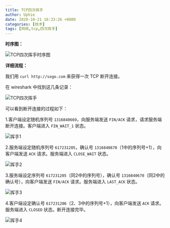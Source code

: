 ```yaml
---
title: TCP四次挥手
author: Uphie
date: 2020-10-21 16:33:26 +0800
categories: [技术]
tags: [网络,tcp,四次挥手]
---
```


**时序图：**

![TCP四次挥手时序图](https://ss0.bdstatic.com/70cFuHSh_Q1YnxGkpoWK1HF6hhy/it/u=4017754354,4141332862&fm=26&gp=0.jpg)


**详细流程：**

我们用 `curl http://sogo.com` 来获得一次 TCP 断开连接。

在 wireshark 中找到这几条记录：

![TCP四次挥手](https://s1.ax1x.com/2020/10/21/BPe0H0.png)

可以看到断开连接的过程如下：

1.客户端设定随机序列号 `1316840669`，向服务端发送 `FIN/ACK` 请求，请求服务端断开连接。客户端进入 `FIN_WAIT_1` 状态。

![挥手1](https://s1.ax1x.com/2020/10/21/BPmivj.png)

2.服务端设定随机序列号 `617231205`，确认号 `1316840670`（1中的序列号+1），向客户端发送 `ACK` 请求。服务端进入 `CLOSE_WAIT` 状态。

![挥手2](https://s1.ax1x.com/2020/10/21/BPmkKs.png)

3.服务端设定序列号 `617231205`（同2中的序列号），确认号 `1316840670`（同2中的确认号），向客户端发送 `FIN/ACK` 请求。服务端进入 `LAST_ACK` 状态。

![挥手3](https://s1.ax1x.com/2020/10/21/BPmP2Q.png)

4.客户端设定确认号 `617231206`（2、3中的序列号+1），向客户端发送 `ACK` 请求。服务端进入 `CLOSED` 状态。断开连接完毕。

![挥手4](https://s1.ax1x.com/2020/10/21/BPmC8g.png)

